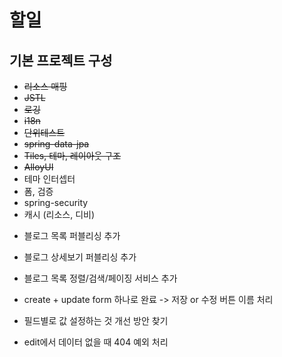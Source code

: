 # 할일

## 기본 프로젝트 구성

* ~~리소스 매핑~~
* ~~JSTL~~
* ~~로깅~~
* ~~i18n~~
* ~~단위테스트~~
* ~~spring-data-jpa~~
* ~~Tiles, 테마, 레이아웃 구조~~
* ~~AlloyUI~~
* 테마 인터셉터
* 폼, 검증
* spring-security
* 캐시 (리소스,  디비)


- 블로그 목록 퍼블리싱 추가
- 블로그 상세보기 퍼블리싱 추가
- 블로그 목록 정렬/검색/페이징 서비스 추가

- create + update form 하나로 완료 -> 저장 or 수정 버튼 이름 처리
- 필드별로 값 설정하는 것 개선 방안 찾기
- edit에서 데이터 없을 때 404 예외 처리
